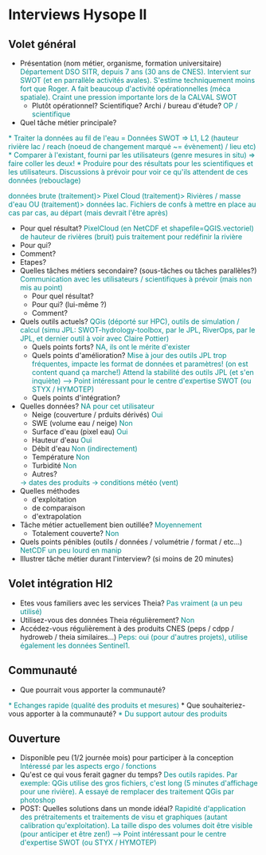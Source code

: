 # Interviews Hysope II

## Volet général

* Présentation (nom métier, organisme, formation universitaire)
<font color="darkcyan">Département DSO SITR, depuis 7 ans (30 ans de CNES). Intervient sur SWOT (et en parrallèle activités avales). S'estime techniquement moins fort que Roger. A fait beaucoup d'activité opérationnelles (méca spatiale). Craint une pression importante lors de la CALVAL SWOT</font>
  * Plutôt opérationnel? Scientifique? Archi / bureau d'étude?
  <font color="darkcyan">OP / scientifique</font>
* Quel tâche métier principale? 
<font color="darkcyan">
* Traiter la données au fil de l'eau = Données SWOT => L1, L2 (hauteur rivière lac / reach (noeud de changement marqué ~= évènement) / lieu etc)
* Comparer à l'existant, fourni par les utilisateurs (genre mesures in situ) => faire coller les deux!
* Produire pour des résultats pour les scientifiques et les utilisateurs. Discussions à prévoir pour voir ce qu'ils attendent de ces données (rebouclage)

données brute (traitement)> Pixel Cloud (traitement)> Rivières / masse d'eau OU (traitement)> données lac. Fichiers de confs à mettre en place au cas par cas, au départ (mais devrait l'être après)
</font>
  * Pour quel résultat?
  <font color="darkcyan">PixelCloud (en NetCDF et shapefile=QGIS.vectoriel) de hauteur de rivières (bruit) puis traitement pour redéfinir la rivière</font>
  * Pour qui?
  <font color="darkcyan"></font>
  * Comment?
  <font color="darkcyan"></font>
  * Etapes?
  <font color="darkcyan"></font>
* Quelles tâches métiers secondaire? (sous-tâches ou tâches parallèles?)
<font color="darkcyan">Communication avec les utilisateurs / scientifiques à prévoir (mais non mis au point)</font>
  * Pour quel résultat?
  <font color="darkcyan"></font>
  * Pour qui? (lui-même ?)
  <font color="darkcyan"></font>
  * Comment?
  <font color="darkcyan"></font>
* Quels outils actuels?
<font color="darkcyan">QGis (déporté sur HPC), outils de simulation / calcul (simu JPL: SWOT-hydrology-toolbox, par le JPL, RiverOps, par le JPL, et dernier outil à voir avec Claire Pottier)</font>
  * Quels points forts?
  <font color="darkcyan">NA, ils ont le mérite d'exister</font>
  * Quels points d'amélioration?
  <font color="darkcyan">Mise à jour des outils JPL trop fréquentes, impacte les format de données et paramètres! (on est content quand ça marche!) Attend la stabilité des outils JPL (et s'en inquiète) --> Point intéressant pour le centre d'expertise SWOT (ou STYX / HYMOTEP)</font>
  * Quels points d'intégration?
  <font color="darkcyan"></font>
* Quelles données? 
<font color="darkcyan">NA pour cet utilisateur</font>
  * Neige (couverture / prduits dérivés)
  <font color="darkcyan">Oui</font>
  * SWE (volume eau / neige)
  <font color="darkcyan">Non</font>
  * Surface d'eau (pixel eau)
  <font color="darkcyan">Oui</font>
  * Hauteur d'eau
  <font color="darkcyan">Oui</font>
  * Débit d'eau
  <font color="darkcyan">Non (indirectement)</font>
  * Température
  <font color="darkcyan">Non</font>
  * Turbidité
  <font color="darkcyan">Non</font>
  * Autres?
  <font color="darkcyan">
    -> dates des produits
    -> conditions météo (vent)
  </font>
* Quelles méthodes
  * d'exploitation
  <font color="darkcyan"></font>
  * de comparaison
  <font color="darkcyan"></font>
  * d'extrapolation
  <font color="darkcyan"></font>
* Tâche métier actuellement bien outillée?
<font color="darkcyan">Moyennement</font>
  * Totalement couverte?
  <font color="darkcyan">Non</font>
* Quels points pénibles (outils / données / volumétrie / format / etc...)
<font color="darkcyan">NetCDF un peu lourd en manip</font>
* Illustrer tâche métier durant l'interview? (si moins de 20 minutes)
<font color="darkcyan"></font>

## Volet intégration HI2

* Etes vous familiers avec les services Theia?
<font color="darkcyan">Pas vraiment (a un peu utilisé)</font>
* Utilisez-vous des données Theia régulièrement?
<font color="darkcyan">Non</font>
* Accédez-vous régulièrement à des produits CNES (peps / cdpp / hydroweb / theia similaires...)
<font color="darkcyan">Peps: oui (pour d'autres projets), utilise également les données Sentinel1.</font>

## Communauté

* Que pourrait vous apporter la communauté?
<font color="darkcyan">
* Echanges rapide (qualité des produits et mesures)
</font>
* Que souhaiteriez-vous apporter à la communauté?
<font color="darkcyan">
* Du support autour des produits
</font>

## Ouverture

* Disponible peu (1/2 journée mois) pour participer à la conception
<font color="darkcyan">Intéressé par les aspects ergo / fonctions</font>
* Qu'est ce qui vous ferait gagner du temps?
<font color="darkcyan">Des outils rapides. Par exemple: QGis utilise des gros fichiers, c'est long (5 minutes d'affichage pour une rivière). A essayé de remplacer des traitement QGis par photoshop</font>
* POST: Quelles solutions dans un monde idéal?
<font color="darkcyan">Rapidité d'application des prétraitements et traitements de visu et graphiques (autant calibration qu'exploitation). La taille dispo des volumes doit être visible (pour anticiper et être zen!) --> Point intéressant pour le centre d'expertise SWOT (ou STYX / HYMOTEP) </font>



